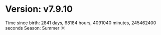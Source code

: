 # Version: v7.9.10
Time since birth: 2841 days, 68184 hours, 4091040 minutes, 245462400 seconds
Season: Summer ☀️
